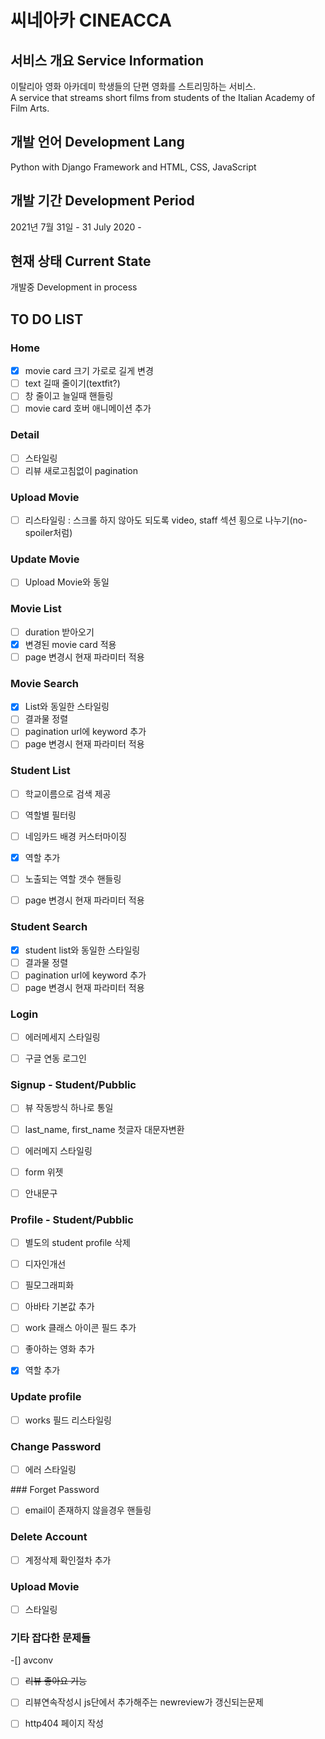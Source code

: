 # 씨네아카 CINEACCA 


## 서비스 개요 Service Information

이탈리아 영화 아카데미 학생들의 단편 영화를 스트리밍하는 서비스.  
A service that streams short films from students of the Italian Academy of Film Arts.

## 개발 언어 Development Lang

Python with Django Framework and HTML, CSS, JavaScript

## 개발 기간 Development Period

2021년 7월 31일 - 
31 July 2020 -


## 현재 상태 Current State

개발중
Development in process


## TO DO LIST 

### Home

- [x] movie card 크기 가로로 길게 변경
- [ ] text 길때 줄이기(textfit?)
- [ ] 창 줄이고 늘일때 핸들링
- [ ] movie card 호버 애니메이션 추가

### Detail
  
- [ ] 스타일링
- [ ] 리뷰 새로고침없이 pagination

### Upload Movie
  
- [ ] 리스타일링 : 스크롤 하지 않아도 되도록 video, staff 섹션 횡으로 나누기(no-spoiler처럼)

### Update Movie

- [ ] Upload Movie와 동일


### Movie List

- [ ] duration 받아오기
- [x] 변경된 movie card 적용
- [ ] page 변경시 현재 파라미터 적용

### Movie Search

- [x] List와 동일한 스타일링
- [ ] 결과물 정렬
- [ ] pagination url에 keyword 추가
- [ ] page 변경시 현재 파라미터 적용

### Student List

- [ ] 학교이름으로 검색 제공
- [ ] 역할별 필터링
- [ ] 네임카드 배경 커스터마이징
- [x] 역할 추가 
- [ ] 노출되는 역할 갯수 핸들링
- [ ] page 변경시 현재 파라미터 적용


### Student Search
- [x] student list와 동일한 스타일링
- [ ] 결과물 정렬
- [ ] pagination url에 keyword 추가
- [ ] page 변경시 현재 파라미터 적용

### Login

- [ ] 에러메세지 스타일링
- [ ] 구글 연동 로그인


### Signup - Student/Pubblic

- [ ] 뷰 작동방식 하나로 통일
- [ ] last_name, first_name 첫글자 대문자변환
- [ ] 에러메지 스타일링
- [ ] form 위젯
- [ ] 안내문구


### Profile - Student/Pubblic
- [ ] 별도의 student profile 삭제
- [ ] 디자인개선
- [ ] 필모그래피화
- [ ] 아바타 기본값 추가
- [ ] work 클래스 아이콘 필드 추가
- [ ] 좋아하는 영화 추가
- [x] 역할 추가


### Update profile

- [ ] works 필드 리스타일링
  

### Change Password

- [ ] 에러 스타일링

### Forget Password

- [ ] email이 존재하지 않을경우 핸들링

###  Delete Account

- [ ] 계정삭제 확인절차 추가

### Upload Movie

- [ ] 스타일링



### 기타 잡다한 문제들

-[] avconv

- [ ] ~~리뷰 좋아요 기능~~

- [ ] 리뷰연속작성시 js단에서 추가해주는 newreview가 갱신되는문제
- [ ] http404 페이지 작성



